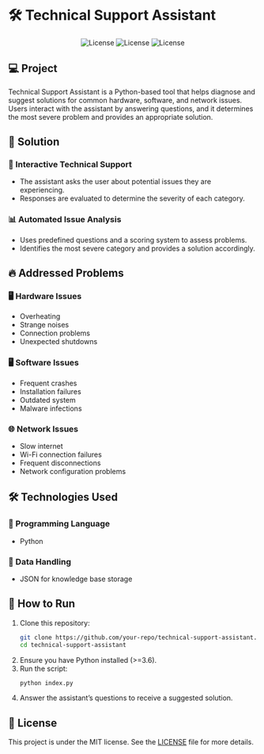 # 🛠️ Technical Support Assistant

<p align="center">
  <img alt="License" src="https://img.shields.io/static/v1?label=License&message=MIT&color=8257E5&labelColor=000000">
  <img alt="License" src="https://img.shields.io/static/v1?label=Language&message=Python&color=8257E5&labelColor=000000">
  <img alt="License" src="https://img.shields.io/static/v1?label=Version&message=1.0&color=8257E5&labelColor=000000">
</p>

## 💻 Project
Technical Support Assistant is a Python-based tool that helps diagnose and suggest solutions for common hardware, software, and network issues. Users interact with the assistant by answering questions, and it determines the most severe problem and provides an appropriate solution.

## 🚀 Solution

### 🤖 Interactive Technical Support
- The assistant asks the user about potential issues they are experiencing.
- Responses are evaluated to determine the severity of each category.

### 📊 Automated Issue Analysis
- Uses predefined questions and a scoring system to assess problems.
- Identifies the most severe category and provides a solution accordingly.

## 🔥 Addressed Problems

### 🖥️ Hardware Issues
- Overheating
- Strange noises
- Connection problems
- Unexpected shutdowns

### 🖥️ Software Issues
- Frequent crashes
- Installation failures
- Outdated system
- Malware infections

### 🌐 Network Issues
- Slow internet
- Wi-Fi connection failures
- Frequent disconnections
- Network configuration problems

## 🛠️ Technologies Used

### 🔧 Programming Language
- Python

### 📄 Data Handling
- JSON for knowledge base storage

## 🚀 How to Run

1. Clone this repository:
   ```sh
   git clone https://github.com/your-repo/technical-support-assistant.git
   cd technical-support-assistant
   ```
2. Ensure you have Python installed (>=3.6).
3. Run the script:
   ```sh
   python index.py
   ```
4. Answer the assistant’s questions to receive a suggested solution.

## 📄 License

This project is under the MIT license. See the [LICENSE](LICENSE.md) file for more details.

